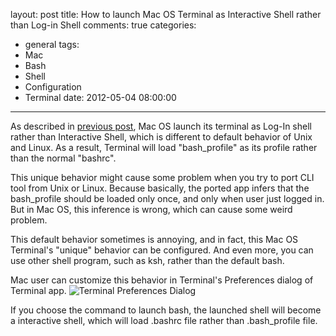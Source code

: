 layout: post
title: How to launch Mac OS Terminal as Interactive Shell rather than Log-in Shell
comments: true
categories:
  - general
tags:
  - Mac
  - Bash
  - Shell
  - Configuration
  - Terminal
date: 2012-05-04 08:00:00
---
As described in [previous post](/blog/2012/04/26/bash-profile-on-mac-os-x/), Mac OS launch its terminal as Log-In shell rather than Interactive Shell, which is different to default behavior of Unix and Linux. As a result, Terminal will load "bash_profile" as its profile rather than the normal "bashrc".

This unique behavior might cause some problem when you try to port CLI tool from Unix or Linux. 
Because basically, the ported app infers that the bash_profile should be loaded only once, and only when user just logged in. But in Mac OS, this inference is wrong, which can cause some weird problem.

This default behavior sometimes is annoying, and in fact, this Mac OS Terminal's "unique" behavior can be configured. And even more, you can use other shell program, such as ksh, rather than the default bash.

Mac user can customize this behavior in Terminal's Preferences dialog of Terminal app. 
![Terminal Preferences Dialog](PreferencesDialog.png "Terminal Preferences Dialog")

If you choose the command to launch bash, the launched shell will become a interactive shell, which will load .bashrc file rather than .bash_profile file.

